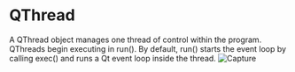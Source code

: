 # QThread
A QThread object manages one thread of control within the program. QThreads begin executing in run(). By default, run() starts the event loop by calling exec() and runs a Qt event loop inside the thread.
![Capture](https://github.com/nkuthalomakonco/QThread/assets/118244106/aac2c5fb-44a3-4840-9dcc-7bd0fc9c4cd7)
